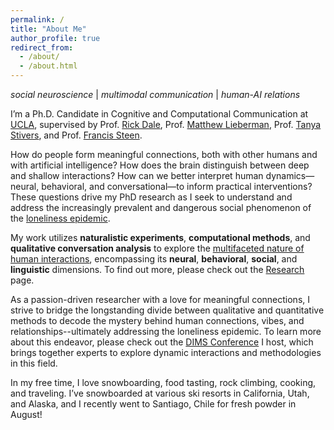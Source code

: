```yaml
---
permalink: /
title: "About Me"
author_profile: true
redirect_from: 
  - /about/
  - /about.html
---
```

*social neuroscience* \| *multimodal communication* \| *human-AI relations*

I’m a Ph.D. Candidate in Cognitive and Computational Communication at [UCLA](https://comm.ucla.edu/person/grace-qiyuan-miao/), supervised by Prof. [Rick Dale](https://comm.ucla.edu/person/rick-dale-2/), Prof. [Matthew Lieberman](https://www.uclascnlab.com/people), Prof. [Tanya Stivers](https://sites.google.com/g.ucla.edu/tanya-stivers/home), and Prof. [Francis Steen](https://comm.ucla.edu/person/francis-steen/).

How do people form meaningful connections, both with other humans and with artificial intelligence? How does the brain distinguish between deep and shallow interactions? How can we better interpret human dynamics—neural, behavioral, and conversational—to inform practical interventions? These questions drive my PhD research as I seek to understand and address the increasingly prevalent and dangerous social phenomenon of the [loneliness epidemic](https://www.hhs.gov/sites/default/files/surgeon-general-social-connection-advisory.pdf).

My work utilizes **naturalistic experiments**, **computational methods**, and **qualitative conversation analysis** to explore the <u>multifaceted nature of human interactions</u>, encompassing its **neural**, **behavioral**, **social**, and **linguistic** dimensions. To find out more, please check out the [Research](/research) page.

As a passion-driven researcher with a love for meaningful connections, I strive to bridge the longstanding divide between qualitative and quantitative methods to decode the mystery behind human connections, vibes, and relationships--ultimately addressing the loneliness epidemic. To learn more about this endeavor, please check out the [DIMS Conference](/dims) I host, which brings together experts to explore dynamic interactions and methodologies in this field.

In my free time, I love snowboarding, food tasting, rock climbing, cooking, and traveling. I’ve snowboarded at various ski resorts in California, Utah, and Alaska, and I recently went to Santiago, Chile for fresh powder in August!

